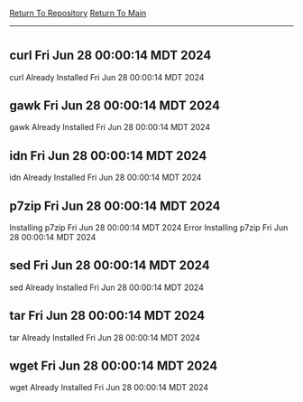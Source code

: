 [Return To Repository](https://github.com/DigitalWarrior/piholeparser/)
[Return To Main](https://github.com/DigitalWarrior/piholeparser/blob/master/RecentRunLogs/Mainlog.md)
____________________________________
# 
## curl Fri Jun 28 00:00:14 MDT 2024
curl Already Installed Fri Jun 28 00:00:14 MDT 2024
## gawk Fri Jun 28 00:00:14 MDT 2024
gawk Already Installed Fri Jun 28 00:00:14 MDT 2024
## idn Fri Jun 28 00:00:14 MDT 2024
idn Already Installed Fri Jun 28 00:00:14 MDT 2024
## p7zip Fri Jun 28 00:00:14 MDT 2024
Installing p7zip Fri Jun 28 00:00:14 MDT 2024
Error Installing p7zip Fri Jun 28 00:00:14 MDT 2024
## sed Fri Jun 28 00:00:14 MDT 2024
sed Already Installed Fri Jun 28 00:00:14 MDT 2024
## tar Fri Jun 28 00:00:14 MDT 2024
tar Already Installed Fri Jun 28 00:00:14 MDT 2024
## wget Fri Jun 28 00:00:14 MDT 2024
wget Already Installed Fri Jun 28 00:00:14 MDT 2024
